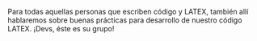 Para todas aquellas personas que escriben código y LATEX, también allí hablaremos sobre buenas prácticas para desarrollo de nuestro código LATEX. ¡Devs, éste es su grupo!

